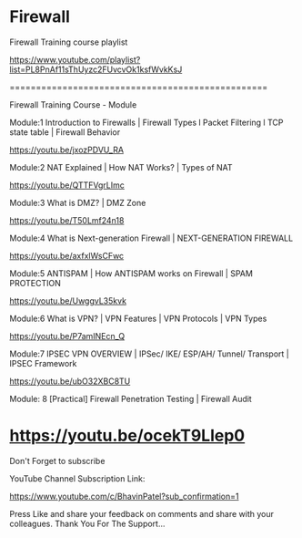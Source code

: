 # Firewall
Firewall Training course playlist

https://www.youtube.com/playlist?list=PL8PnAf11sThUyzc2FUvcvOk1ksfWvkKsJ

=================================================

Firewall Training Course - Module

Module:1 Introduction to Firewalls | Firewall Types l Packet Filtering l TCP state table | Firewall Behavior

https://youtu.be/jxozPDVU_RA

Module:2 NAT Explained | How NAT Works? | Types of NAT

https://youtu.be/QTTFVgrLImc

Module:3 What is DMZ? | DMZ Zone

https://youtu.be/T50Lmf24n18

Module:4 What is Next-generation Firewall | NEXT-GENERATION FIREWALL

https://youtu.be/axfxlWsCFwc

Module:5 ANTISPAM | How ANTISPAM works on Firewall | SPAM PROTECTION

https://youtu.be/UwggvL35kvk

Module:6 What is VPN? | VPN Features | VPN Protocols | VPN Types

https://youtu.be/P7amINEcn_Q

Module:7 IPSEC VPN OVERVIEW | IPSec/ IKE/ ESP/AH/ Tunnel/ Transport | IPSEC Framework

https://youtu.be/ubO32XBC8TU

Module: 8 [Practical] Firewall Penetration Testing | Firewall Audit

https://youtu.be/ocekT9Llep0
==================================================

Don't Forget to subscribe

YouTube Channel Subscription Link:

https://www.youtube.com/c/BhavinPatel?sub_confirmation=1

Press Like and share your feedback on comments and share with your colleagues. Thank You For The Support...

